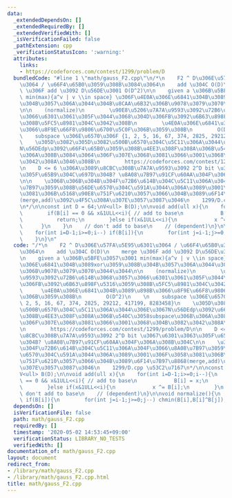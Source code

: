 ```yaml
---
data:
  _extendedDependsOn: []
  _extendedRequiredBy: []
  _extendedVerifiedWith: []
  _isVerificationFailed: false
  _pathExtension: cpp
  _verificationStatusIcon: ':warning:'
  attributes:
    links:
    - https://codeforces.com/contest/1299/problem/D
  bundledCode: "#line 1 \"math/gauss_F2.cpp\"\n/*\n    F2 ^ D\u306E\u57FA\u5E95\u6301\
    \u3064 / \u66F4\u65B0\u3059\u308B\u3084\u3064\n    add \u304C O(D)\n    merge\
    \ \u306F add \u3092 D\u56DE\u3001 O(D^2)\n\n    given a \u306B\u5BFE\u3057\u3001\
    \ min(max){a^v | v \\in space} \u306F\u4E0A\u306E\u6841\u304B\u3089xor\u3059\u308B\
    \u304B\u3057\u306A\u3044\u304B\u8CAA\u6B32\u306B\u9078\u3079\u3070\u3044\u3044\
    \n\n    (normalize)\n        \u90E8\u5206\u7A7A\u9593\u3092\u72B6\u614B\u3068\u3057\
    \u3066\u6301\u3061\u305F\u3044\u3068\u304D\u306FB\u3092\u6B63\u898F\u5316\u3059\
    \u308B\u5FC5\u8981\u304C\u3042\u308B\n        \u4E0A\u306E\u6841\u304B\u3089\u898B\
    \u3066\u8F9E\u66F8\u9806\u6700\u5C0F\u306B\u3059\u308B\n        O(D^2)\n    \n\
    \    subspace \u306E\u6570\u306F {1, 2, 5, 16, 67, 374, 2825, 29212, 417199, 8283458}\n\
    \    \u305D\u3082\u305D\u3082\u500B\u6570\u304C\u5C11\u306A\u3044\u306E\u3067\
    N\u56DEdp\u3092\u66F4\u65B0\u3059\u308B\u4EE3\u308F\u308A\u306B\u540C\u3058subspace\u306B\
    \u306A\u308B\u3084\u3064\u306F\u307E\u3068\u3081\u3066\u3001\u3068\u304B\u3082\
    \u3042\u308A\u3046\u308B\n        https://codeforces.com/contest/1299/problem/D\n\
    \n    D <= 6 \u306A\u3089\u8CBC\u308B\u7A7A\u9593\u3092 2^D bit \u3067\u6301\u3063\
    \u305F\u65B9\u304C\u697D\u304B? \u8A08\u7B97\u91CF\u60AA\u304F\u306A\u308B\u304C\
    \n\n    \u3068\u306B\u304B\u304F\u72B6\u614B\u304C\u5C11\u306A\u304F\u3066\u8A08\
    \u7B97\u3059\u308B\u56DE\u6570\u304C\u591A\u3044\u306A\u3089\u3001\u306F\u3058\
    \u3081\u306B\u5168\u90E8\u751F\u6210\u3057\u3066\u304B\u3089\u6F14\u7B97\u8868\
    (merge,add)\u3092\u4F5C\u308A\u307E\u3057\u3087\u3046\n    1299/D.cpp \u53C2\u7167\
    \n*/\n\nconst int D = 64;\nV<ull> B(D);\n\nvoid add(ull x){\n    for(int i=D-1;i>=0;i--){\n\
    \        if(B[i] == 0 && x&1ULL<<i){ // add to base\n            B[i] = x;\n \
    \           return;\n        }else if(x&1ULL<<i){\n            x ^= B[i];\n  \
    \      }\n    }\n    // don't add to base\n    // (dependent)\n}\n\nvoid normalize(){\n\
    \    for(int i=D-1;i>=0;i--) if(B[i]){\n        for(int j=i-1;j>=0;j--) chmin(B[i],B[i]^B[j]);\n\
    \    }\n}\n"
  code: "/*\n    F2 ^ D\u306E\u57FA\u5E95\u6301\u3064 / \u66F4\u65B0\u3059\u308B\u3084\
    \u3064\n    add \u304C O(D)\n    merge \u306F add \u3092 D\u56DE\u3001 O(D^2)\n\
    \n    given a \u306B\u5BFE\u3057\u3001 min(max){a^v | v \\in space} \u306F\u4E0A\
    \u306E\u6841\u304B\u3089xor\u3059\u308B\u304B\u3057\u306A\u3044\u304B\u8CAA\u6B32\
    \u306B\u9078\u3079\u3070\u3044\u3044\n\n    (normalize)\n        \u90E8\u5206\u7A7A\
    \u9593\u3092\u72B6\u614B\u3068\u3057\u3066\u6301\u3061\u305F\u3044\u3068\u304D\
    \u306FB\u3092\u6B63\u898F\u5316\u3059\u308B\u5FC5\u8981\u304C\u3042\u308B\n  \
    \      \u4E0A\u306E\u6841\u304B\u3089\u898B\u3066\u8F9E\u66F8\u9806\u6700\u5C0F\
    \u306B\u3059\u308B\n        O(D^2)\n    \n    subspace \u306E\u6570\u306F {1,\
    \ 2, 5, 16, 67, 374, 2825, 29212, 417199, 8283458}\n    \u305D\u3082\u305D\u3082\
    \u500B\u6570\u304C\u5C11\u306A\u3044\u306E\u3067N\u56DEdp\u3092\u66F4\u65B0\u3059\
    \u308B\u4EE3\u308F\u308A\u306B\u540C\u3058subspace\u306B\u306A\u308B\u3084\u3064\
    \u306F\u307E\u3068\u3081\u3066\u3001\u3068\u304B\u3082\u3042\u308A\u3046\u308B\
    \n        https://codeforces.com/contest/1299/problem/D\n\n    D <= 6 \u306A\u3089\
    \u8CBC\u308B\u7A7A\u9593\u3092 2^D bit \u3067\u6301\u3063\u305F\u65B9\u304C\u697D\
    \u304B? \u8A08\u7B97\u91CF\u60AA\u304F\u306A\u308B\u304C\n\n    \u3068\u306B\u304B\
    \u304F\u72B6\u614B\u304C\u5C11\u306A\u304F\u3066\u8A08\u7B97\u3059\u308B\u56DE\
    \u6570\u304C\u591A\u3044\u306A\u3089\u3001\u306F\u3058\u3081\u306B\u5168\u90E8\
    \u751F\u6210\u3057\u3066\u304B\u3089\u6F14\u7B97\u8868(merge,add)\u3092\u4F5C\u308A\
    \u307E\u3057\u3087\u3046\n    1299/D.cpp \u53C2\u7167\n*/\n\nconst int D = 64;\n\
    V<ull> B(D);\n\nvoid add(ull x){\n    for(int i=D-1;i>=0;i--){\n        if(B[i]\
    \ == 0 && x&1ULL<<i){ // add to base\n            B[i] = x;\n            return;\n\
    \        }else if(x&1ULL<<i){\n            x ^= B[i];\n        }\n    }\n    //\
    \ don't add to base\n    // (dependent)\n}\n\nvoid normalize(){\n    for(int i=D-1;i>=0;i--)\
    \ if(B[i]){\n        for(int j=i-1;j>=0;j--) chmin(B[i],B[i]^B[j]);\n    }\n}"
  dependsOn: []
  isVerificationFile: false
  path: math/gauss_F2.cpp
  requiredBy: []
  timestamp: '2020-05-02 14:53:45+09:00'
  verificationStatus: LIBRARY_NO_TESTS
  verifiedWith: []
documentation_of: math/gauss_F2.cpp
layout: document
redirect_from:
- /library/math/gauss_F2.cpp
- /library/math/gauss_F2.cpp.html
title: math/gauss_F2.cpp
---
```

